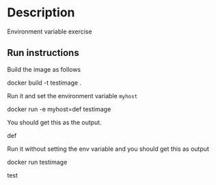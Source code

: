# Description

Environment variable exercise

## Run instructions

Build the image as follows

docker build -t testimage .

Run it and set the environment variable `myhost`

docker run -e myhost=def testimage

You should get this as the output.

def

Run it without setting the env variable and you should get this as output

docker run testimage

test



